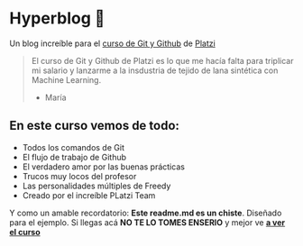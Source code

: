 # Hyperblog 💚
Un blog increíble para el [curso de Git y Github](https://platzi.com/cursos/git-github/) de [Platzi](https://platzi.com/)

> El curso de Git y Github de Platzi es lo que me hacía falta para triplicar mi salario y lanzarme a la insdustria de tejido de lana sintética con Machine Learning.
> - María

## En este curso vemos de todo:
* Todos los comandos de Git
* El flujo de trabajo de Github
* El verdadero amor por las buenas prácticas
* Trucos muy locos del profesor
* Las personalidades múltiples de Freedy
* Creado por el increíble PLatzi Team

Y como un amable recordatorio: **Este readme.md es un chiste**. Diseñado para el ejemplo. Si llegas acá **NO TE LO TOMES ENSERIO** y mejor ve **[a ver el curso](https://platzi.com/cursos/git-github/)**
